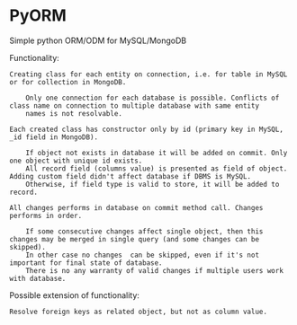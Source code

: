 # PyORM
Simple python ORM/ODM for MySQL/MongoDB

Functionality:

    Creating class for each entity on connection, i.e. for table in MySQL or for collection in MongoDB.

        Only one connection for each database is possible. Conflicts of class name on connection to multiple database with same entity
        names is not resolvable.

    Each created class has constructor only by id (primary key in MySQL, _id field in MongoDB).

        If object not exists in database it will be added on commit. Only one object with unique id exists.
        All record field (columns value) is presented as field of object. Adding custom field didn't affect database if DBMS is MySQL.
        Otherwise, if field type is valid to store, it will be added to record.

    All changes performs in database on commit method call. Changes performs in order.

        If some consecutive changes affect single object, then this changes may be merged in single query (and some changes can be skipped).
        In other case no changes  can be skipped, even if it's not important for final state of database.
        There is no any warranty of valid changes if multiple users work with database.

Possible extension of functionality:

    Resolve foreign keys as related object, but not as column value.